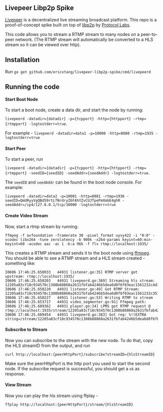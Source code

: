 ## Livepeer Libp2p Spike

[Livepeer](https://livepeer.org) is a decentralized live streaming broadcast platform. This
repo is a proof-of-concept spike built on top of [libp2p](https://github.com/libp2p) by [Protocol Labs](https://protocol.ai/).

This code allows you to stream a RTMP stream to many nodes on a peer-to-peer network.  (The RTMP stream will automatically be converted to a HLS stream so it can be viewed over http).

## Installation
Run `go get github.com/ericxtang/livepeer-libp2p-spike/cmd/livepeerd`

## Running the code

#### Start Boot Node

To start a boot node, create a data dir, and start the node by running: 

`livepeerd -datadir={datadir} -p={tcpport} -http={httpport} -rtmp={rtmpport} -logtostderr=true`.  

For example - `livepeerd -datadir=data1 -p=10000 -http=8080 -rtmp=1935 -logtostderr=true`

#### Start Peer

To start a peer, run 

`livepeerd -datadir={datadir} -p={tcpport} -http={httpport} -rtmp={rtmpport} -seedID={seedID} -seedAddr={seedAddr} -logtostderr=true`.

The `seedID` and `seedAddr` can be found in the boot node console.  For example:

`livepeerd -datadir=data2 -p=10001 -http=8081 -rtmp=1936 -seedID=QmURyyVgQBd59rtLfNrdryZ6FAhYZvCUJTpePmXmbE4ghR -seedAddr=/ip4/127.0.0.1/tcp/10000 -logtostderr=true`

#### Create Video Stream

Now, start a rtmp stream by running:

`ffmpeg -f avfoundation -framerate 30 -pixel_format uyvy422 -i "0:0" -vcodec libx264 -tune zerolatency -b 900k -x264-params keyint=60:min-keyint=60 -acodec aac -ac 1 -b:a 96k -f flv rtmp://localhost:1935/`

This creates a RTMP stream and sends it to the boot node using [ffmpeg](http://ffmpeg.org/).  You should be able to see a RTMP stream and a HLS stream created - something like: 

```
I0606 17:46:25.650033   44931 listener.go:35] RTMP server got upstream: rtmp://localhost:1935/
I0606 17:46:25.650203   44931 livepeerd.go:369] Streaming hls stream: 12205a83cf18c934570c1308b88860a2631fbfab4246b5dea6d0f6f03eac1561232c4d118318be39b85585bf5318943cd91b
I0606 17:46:25.650220   44931 listener.go:49] Got RTMP Stream: 12205a83cf18c934570c1308b88860a2631fbfab4246b5dea6d0f6f03eac1561232c35146d9a3ec1c8ace2162ab68cb599e6
I0606 17:46:25.650227   44931 listener.go:53] Writing RTMP to stream
I0606 17:46:25.653717   44931 video_segmenter.go:91] Ffmpeg path:
I0606 17:46:25.689362   44931 player.go:34] LPMS got RTMP request @ rtmp://localhost:1935/stream/12205a83cf18c934570c1308b88860a2631fbfab4246b5dea6d0f6f03eac1561232c35146d9a3ec1c8ace2162ab68cb599e6
I0606 17:46:25.689454   44931 livepeerd.go:383] Got req: %!(EXTRA string=/stream/12205a83cf18c934570c1308b88860a2631fbfab4246b5dea6d0f6f03eac1561232c35146d9a3ec1c8ace2162ab68cb599e6)
```

#### Subscribe to Stream

Now you can subscribe to the stream with the new node.  To do that, copy the HLS streamID from the output, and run

`curl http://localhost:{peerHttpPort}/subscribe?streamID={hlsStreamID}`

Make sure the peerHttpPort is the http port you used to start the second node.  If the subscribe request is successful, you should get a `ok` as response.

#### View Stream

Now you can play the hls stream using ffplay - 

`ffplay http://localhost:{peerHttpPort}/stream/{hlsStreamID}`




